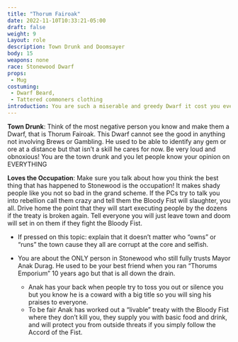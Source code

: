 ```yaml
---
title: "Thorum Fairoak"
date: 2022-11-10T10:33:21-05:00
draft: false
weight: 9
Layout: role
description: Town Drunk and Doomsayer
body: 15
weapons: none
race: Stonewood Dwarf
props:
 - Mug
costuming: 
 - Dwarf Beard, 
 - Tattered commoners clothing
introduction: You are such a miserable and greedy Dwarf it cost you everything. Your inheritance was wasted on gambling and drinking. You were once a great jeweler of the days of old. No one could find a gem and care for it like Thorum Fairoak. One day you bet it all on a game of dice and lost everything. You never found out that the game was rigged from the start but out of fear of blackmail for your failing you were force into silence. Many years have passed by this time, but you don’t care about that life anymore. Only thing that suits you now is a pint of brew and starting at the ladies, maybe a roll of the dice here and there.
---
```


**Town Drunk**: Think of the most negative person you know and make them a Dwarf, that is Thorum Fairoak. This Dwarf cannot see the good in anything not involving Brews or Gambling. He used to be able to identify any gem or ore at a distance but that isn’t a skill he cares for now. Be very loud and obnoxious! You are the town drunk and you let people know your opinion on EVERYTHING 

**Loves the Occupation**: Make sure you talk about how you think the best thing that has happened to Stonewood is the occupation! It makes shady people like you not so bad in the grand scheme. If the PCs try to talk you into rebellion call them crazy and tell them the Bloody Fist will slaughter, you all. Drive home the point that they will start executing people by the dozens if the treaty is broken again. Tell everyone you will just leave town and doom will set in on them if they fight the Bloody Fist.

- If pressed on this topic: explain that it doesn’t matter who “owns” or “runs” the town cause they all are corrupt at the core and selfish.


- You are about the ONLY person in Stonewood who still fully trusts Mayor Anak Durag. He used to be your best friend when you ran “Thorums Emporium” 10 years ago but that is all down the drain. 
  - Anak has your back when people try to toss you out or silence you but you know he is a coward with a big title so you will sing his praises to everyone.
  - To be fair Anak has worked out a “livable” treaty with the Bloody Fist where they don’t kill you, they supply you with basic food and drink, and will protect you from outside threats if you simply follow the Accord of the Fist.
